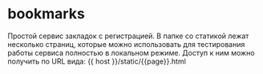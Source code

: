 # bookmarks
Простой сервис закладок с регистрацией.
В папке со статикой лежат несколько страниц, которые можно использовать для тестирования
работы сервиса полностью в локальном режиме. Доступ к ним можно получить по URL вида:
 {{ host }}/static/{{page}}.html
